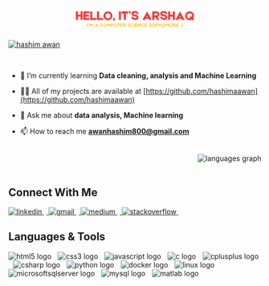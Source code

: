 <p align="center"><a href="https://www.linkedin.com/in/arshaqkirmani/"><img width="50%" alt="Hello, it's Arshaq!" src="Title.png" /></a></p>


<p align="left" width = "10%"> <a href="https://twitter.com/hashim awan" target="blank"><img src="https://img.shields.io/twitter/follow/hashim awan?logo=twitter&style=for-the-badge" alt="hashim awan" /></a> </p>
<br>

- 🌱 I’m currently learning **Data cleaning, analysis and Machine Learning**

- 👨‍💻 All of my projects are available at [https://github.com/hashimaawan](https://github.com/hashimaawan)

- 💬 Ask me about **data analysis, Machine learning**

- 📫 How to reach me **awanhashim800@gmail.com**

<br>

<div align="right">
  <img src="https://github-readme-stats.vercel.app/api/top-langs?username=arshaqK&locale=en&hide_title=false&layout=compact&card_width=320&langs_count=5&theme=dracula&hide_border=false" height="150" alt="languages graph"  />
</div>

<br clear="both">

<h2 align="left">Connect With Me</h2>

<div align="left">
  <a href="https://www.linkedin.com/in/arshaqkirmani/" alt = "in">
    <img src="https://raw.githubusercontent.com/maurodesouza/profile-readme-generator/master/src/assets/icons/social/linkedin/default.svg" height="40" alt="linkedin"  />
     <img width="5" />
  </a>
  <a href="mailto:arshaq.kirmani@gmail.com">
    <img src="https://raw.githubusercontent.com/maurodesouza/profile-readme-generator/master/src/assets/icons/social/gmail/default.svg" height="40" alt="gmail"  />
     <img width="5" />
  </a>
  <a href="medium.com/@arshaq.kirmani">
    <img src="https://raw.githubusercontent.com/maurodesouza/profile-readme-generator/master/src/assets/icons/social/medium/default.svg" height="40" alt="medium"  />
    <img width="5" />
  </a>
  <a href="https://stackoverflow.com/users/24520528/arshaqk">
    <img src="https://raw.githubusercontent.com/maurodesouza/profile-readme-generator/master/src/assets/icons/social/stackoverflow/default.svg" height="40" alt="stackoverflow"  />
    <img width="5" />
  </a>
</div>

<h2 align="left">Languages & Tools</h2>

<div align="left">
  <img src="https://cdn.jsdelivr.net/gh/devicons/devicon/icons/html5/html5-original.svg" height="40" alt="html5 logo"  />
  <img width="5" />
  <img src="https://cdn.jsdelivr.net/gh/devicons/devicon/icons/css3/css3-original.svg" height="40" alt="css3 logo"  />
  <img width="5" />
  <img src="https://cdn.jsdelivr.net/gh/devicons/devicon/icons/javascript/javascript-original.svg" height="40" alt="javascript logo"  />
  <img width="5" />
  <img src="https://cdn.jsdelivr.net/gh/devicons/devicon/icons/c/c-original.svg" height="40" alt="c logo"  />
  <img width="5" />
  <img src="https://cdn.jsdelivr.net/gh/devicons/devicon/icons/cplusplus/cplusplus-original.svg" height="40" alt="cplusplus logo"  />
  <img width="5" />
  <img src="https://cdn.jsdelivr.net/gh/devicons/devicon/icons/csharp/csharp-original.svg" height="40" alt="csharp logo"  />
  <img width="5" />
  <img src="https://cdn.jsdelivr.net/gh/devicons/devicon/icons/python/python-original.svg" height="40" alt="python logo"  />
  <img width="5" />
  <img src="https://cdn.jsdelivr.net/gh/devicons/devicon/icons/docker/docker-original.svg" height="40" alt="docker logo"  />
  <img width="5" />
  <img src="https://cdn.jsdelivr.net/gh/devicons/devicon/icons/linux/linux-original.svg" height="40" alt="linux logo"  />
  <img width="5" />
  <img src="https://cdn.jsdelivr.net/gh/devicons/devicon/icons/microsoftsqlserver/microsoftsqlserver-plain.svg" height="40" alt="microsoftsqlserver logo"  />
  <img width="5" />
  <img src="https://cdn.jsdelivr.net/gh/devicons/devicon/icons/mysql/mysql-original.svg" height="40" alt="mysql logo"  />
  <img width="5" />
  <img src="https://cdn.jsdelivr.net/gh/devicons/devicon/icons/matlab/matlab-original.svg" height="40" alt="matlab logo"  />
</div>

###

